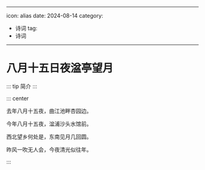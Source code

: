 
---
icon: alias
date: 2024-08-14
category:
  - 诗词
tag:
  - 诗词
---

# 八月十五日夜湓亭望月

<!-- more -->

::: tip 简介
:::


::: center

去年八月十五夜，曲江池畔杏园边。

今年八月十五夜，湓浦沙头水馆前。

西北望乡何处是，东南见月几回圆。

昨风一吹无人会，今夜清光似往年。

:::